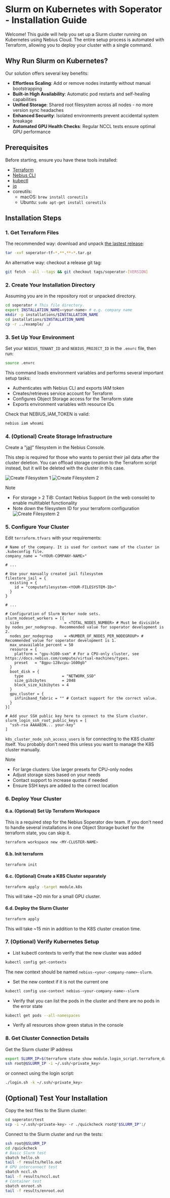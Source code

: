 # Slurm on Kubernetes with Soperator - Installation Guide

Welcome! This guide will help you set up a Slurm cluster running on Kubernetes using Nebius Cloud.
The entire setup process is automated with Terraform, allowing you to deploy your cluster with a single command.

## Why Run Slurm on Kubernetes?

Our solution offers several key benefits:

- **Effortless Scaling**: Add or remove nodes instantly without manual bootstrapping
- **Built-in High Availability**: Automatic pod restarts and self-healing capabilities
- **Unified Storage**: Shared root filesystem across all nodes - no more version sync headaches
- **Enhanced Security**: Isolated environments prevent accidental system breakage
- **Automated GPU Health Checks**: Regular NCCL tests ensure optimal GPU performance

## Prerequisites

Before starting, ensure you have these tools installed:

- [Terraform](https://developer.hashicorp.com/terraform/tutorials/aws-get-started/install-cli)
- [Nebius CLI ](https://nebius.com/docs/cli/quickstart)
- [kubectl](https://kubernetes.io/docs/tasks/tools/)
- [jq](https://jqlang.github.io/jq/download/)
- coreutils: 
  - macOS: `brew install coreutils`
  - Ubuntu: `sudo apt-get install coreutils`

## Installation Steps

### 1. Get Terraform Files

The recommended way: download and unpack [the lastest release](https://github.com/nebius/nebius-solution-library/releases):
```bash
tar -xvf soperator-tf-*.**.**-*.tar.gz
```

An alternative way: checkout a release git tag:
```bash
git fetch --all --tags && git checkout tags/soperator-[VERSION]
```

### 2. Create Your Installation Directory

Assuming you are in the repository root or unpacked directory.

```bash
cd soperator # This file directory.
export INSTALLATION_NAME=<your-name> # e.g. company name
mkdir -p installations/$INSTALLATION_NAME
cd installations/$INSTALLATION_NAME
cp -r ../example/ ./
```

### 3. Set Up Your Environment

Set your `NEBIUS_TENANT_ID` and `NEBIUS_PROJECT_ID` in the `.envrc` file, then run:

```bash
source .envrc
```

This command loads environment variables and performs several important setup tasks:
- Authenticates with Nebius CLI and exports IAM token
- Creates/retrieves service account for Terraform
- Configures Object Storage access for the Terraform state
- Exports environment variables with resource IDs 

Check that NEBIUS_IAM_TOKEN is valid:
```bash
nebius iam whoami
```

### 4. (Optional) Create Storage Infrastructure

Create a "[jail](https://en.wikipedia.org/wiki/FreeBSD_jail)" filesystem in the Nebius Console.

This step is required for those who wants to persist their jail data after the cluster deletion.
You can offload storage creation to the Terraform script instead, but it will be deleted with the cluster in this case.

![Create Filesystem 1](imgs/create_fs_1.png)
![Create Filesystem 2](imgs/create_fs_2.png)

> [!NOTE] 
> - For storage > 2 TiB: Contact Nebius Support (in the web console) to enable multitablet functionality
> - Note down the filesystem ID for your terraform configuration
> ![Create Filesystem 2](imgs/create_fs_3.png)

### 5. Configure Your Cluster

Edit `terraform.tfvars` with your requirements:

```hcl
# Name of the company. It is used for context name of the cluster in .kubeconfig file.
company_name = "<YOUR-COMPANY-NAME>"

# ...

# Use your manually created jail filesystem
filestore_jail = {
  existing = {
    id = "computefilesystem-<YOUR-FILESYSTEM-ID>"
  }
}

# ...

# Configuration of Slurm Worker node sets.
slurm_nodeset_workers = [{
  size                    = <TOTAL_NODES_NUMBER> # Must be divisible by nodes_per_nodegroup. Recommended value for soperator development is 2.   
  nodes_per_nodegroup     = <NUMBER_OF_NODES_PER_NODEGROUP> # Recommended value for soperator development is 1.
  max_unavailable_percent = 50
  resource = {
    platform = "gpu-h100-sxm" # For a CPU-only cluster, see https://docs.nebius.com/compute/virtual-machines/types.
    preset   = "8gpu-128vcpu-1600gb"
  }
  boot_disk = {
    type                 = "NETWORK_SSD"
    size_gibibytes       = 2048
    block_size_kibibytes = 4
  }
  gpu_cluster = {
    infiniband_fabric = "" # Contact support for the correct value.
  }
}]

# Add your SSH public key here to connect to the Slurm cluster. 
slurm_login_ssh_root_public_keys = [
  "ssh-rsa AAAAB3N... your-key"
]
```

`k8s_cluster_node_ssh_access_users` is for connecting to the K8S cluster itself.
You probably don't need this unless you want to manage the K8S cluster manually.


> [!NOTE] 
> - For large clusters: Use larger presets for CPU-only nodes
> - Adjust storage sizes based on your needs
> - Contact support to increase quotas if needed
> - Ensure SSH keys are added to the correct location

### 6. Deploy Your Cluster

#### 6.a. (Optional) Set Up Terraform Workspace

This is a required step for the Nebius Soperator dev team.
If you don't need to handle several installations in one Object Storage bucket for the terraform state, you can skip it.

```bash
terraform workspace new <MY-CLUSTER-NAME>
```

#### 6.b. Init terraform

```bash
terraform init
```

#### 6.c. (Optional) Create a K8S Cluster separately

```bash
terraform apply -target module.k8s
```

This will take ~20 min for a small GPU cluster.

#### 6.d. Deploy the Slurm Cluster

```bash
terraform apply
```

This will take ~15 min in addition to the K8S cluster creation time.

### 7. (Optional) Verify Kubernetes Setup
- List kubectl contexts to verify that the new cluster was added
```bash
kubectl config get-contexts
```

The new context should be named `nebius-<your-company-name>-slurm`.

- Set the new context if it is not the current one
```bash
kubectl config use-context nebius-<your-company-name>-slurm
```

- Verify that you can list the pods in the cluster and there are no pods in the error state
```bash
kubectl get pods --all-namespaces
```

- Verify all resources show green status in the console

### 8. Get Cluster Connection Details

Get the Slurm cluster IP address
```bash
export SLURM_IP=$(terraform state show module.login_script.terraform_data.lb_service_ip | grep 'input' | grep -oE '[0-9]+\.[0-9]+\.[0-9]+\.[0-9]+' | head -n 1)
ssh root@$SLURM_IP -i ~/.ssh/<private_key>
```

or connect using the login script:

```bash
./login.sh -k ~/.ssh/<private_key>
```


## (Optional) Test Your Installation

Copy the test files to the Slurm cluster:
```bash
cd soperator/test
scp -i ~/.ssh/<private-key> -r ./quickcheck root@"$SLURM_IP":/
```

Connect to the Slurm cluster and run the tests:

```bash
ssh root@$SLURM_IP
cd /quickcheck
# Basic Slurm test
sbatch hello.sh
tail -f results/hello.out    
# GPU interconnect test
sbatch nccl.sh
tail -f results/nccl.out
# Container test
sbatch enroot.sh
tail -f results/enroot.out
```
